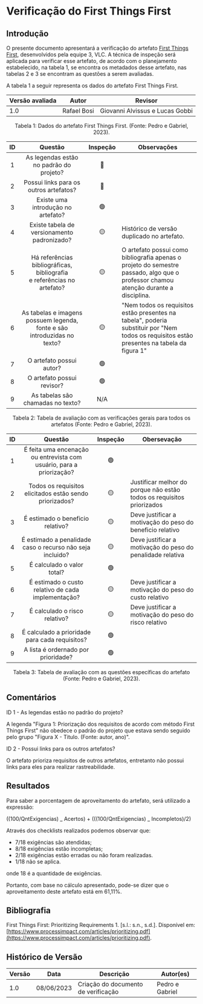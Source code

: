 # Verificação do First Things First

## Introdução

O presente documento apresentará a verificação do artefato [First Things First](https://requisitos-de-software.github.io/2023.1-VLC/#/elicitacao/first_things_first), desenvolvidos pela equipe 3, VLC. A técnica de inspeção será aplicada para verificar esse artefato, de acordo com o planejamento estabelecido, na tabela 1, se encontra os metadados desse artefato, nas tabelas 2 e 3 se encontram as questões a serem avaliadas.

A tabela 1 a seguir representa os dados do artefato First Things First.

| Versão avaliada | Autor       | Revisor                         |
| ---------------- | ----------- | ------------------------------- |
| 1.0              | Rafael Bosi | Giovanni Alvissus e Lucas Gobbi |

<div style="text-align: center">
<p> Tabela 1: Dados do artefato First Things First. (Fonte: Pedro e Gabriel, 2023). </p>
</div>

| ID |                                   Questão                                   | Inspeção | Observações                                                                                                                                 |
| :-: | :--------------------------------------------------------------------------: | :--------: | --------------------------------------------------------------------------------------------------------------------------------------------- |
| 1 |                  As legendas estão no padrão do projeto?                  |     🔴     |                                                                                                                                               |
| 2 |                    Possui links para os outros artefatos?                    |     🔴     |                                                                                                                                               |
| 3 |                     Existe uma introdução no artefato?                     |     🟢     |                                                                                                                                               |
| 4 |                 Existe tabela de versionamento padronizado?                 |     🟡     | Histórico de versão duplicado no artefato.                                                                                                  |
| 5 | Há referências bibliográficas, bibliografia e referências no artefato? |     🟡     | O artefato possui como bibliografia apenas o projeto do semestre passado, algo que o professor chamou atenção durante a disciplina.         |
| 6 |  As tabelas e imagens possuem legenda, fonte e são introduzidas no texto?  |     🟡     | "Nem todos os requisitos estão presentes na tabela", poderia substituir por "Nem todos os requisitos estão presentes na tabela da figura 1" |
| 7 |                           O artefato possui autor?                           |     🟢     |                                                                                                                                               |
| 8 |                          O artefato possui revisor?                          |     🟢     |                                                                                                                                               |
| 9 |                      As tabelas são chamadas no texto?                      |    N/A    |                                                                                                                                               |

<div style="text-align: center">
<p> Tabela 2: Tabela de avaliação com as verificações gerais para todos os artefatos (Fonte: Pedro e Gabriel, 2023). </p>
</div>

| ID |                                  Questão                                  | Inspeção | Obersevação                                                           |
| :-: | :------------------------------------------------------------------------: | :--------: | ----------------------------------------------------------------------- |
| 1 | É feita uma encenação ou entrevista com usuário, para a priorização? |     🟢     |                                                                         |
| 2 |          Todos os requisitos elicitados estão sendo priorizados?          |     🟡     | Justificar melhor do porque não estão todos os requisitos priorizados |
| 3 |                     É estimado o beneficio relativo?                     |     🟡     | Deve justificar a motivação do peso do beneficio relativo             |
| 4 |        É estimado a penalidade caso o recurso não seja incluido?        |     🟡     | Deve justificar a motivação do peso do penalidade relativa            |
| 5 |                        É calculado o valor total?                        |     🟢     |                                                                         |
| 6 |           É estimado o custo relativo de cada implementação?           |     🟡     | Deve justificar a motivação do peso do custo relativo                 |
| 7 |                      É calculado o risco relativo?                      |     🟡     | Deve justificar a motivação do peso do risco relativo                |
| 8 |              É calculado a prioridade para cada requisitos?              |     🟢     |                                                                         |
| 9 |                    A lista é ordernado por prioridade?                    |     🟢     |                                                                         |

<div style="text-align: center">
<p> Tabela 3: Tabela de avaliação com as questões específicas do artefato (Fonte: Pedro e Gabriel, 2023). </p>
</div>

## Comentários

ID 1 - As legendas estão no padrão do projeto?

A legenda "Figura 1: Priorização dos requisitos de acordo com método First Things First" não obedece o padrão do projeto que estava sendo seguido pelo grupo "Figura X - Titulo. (Fonte: autor, ano)".

ID 2 - Possui links para os outros artefatos?

O artefato prioriza requisitos de outros artefatos, entretanto não possui links para eles para realizar rastreabilidade.

## Resultados

Para saber a porcentagem de aproveitamento do artefato, será utilizado a expressão:

((100/QntExigencias) _ Acertos) + (((100/QntExigencias) _ Incompletos)/2)

Através dos checklists realizados podemos observar que:

- 7/18 exigências são atendidas;
- 8/18 exigências estão incompletas;
- 2/18 exigências estão erradas ou não foram realizadas.
- 1/18 não se aplica.

onde 18 é a quantidade de exigências.

Portanto, com base no cálculo apresentado, pode-se dizer que o aproveitamento deste artefato está em 61,11%.

## Bibliografia

First Things First: Prioritizing Requirements 1. [s.l.: s.n., s.d.]. Disponível em: [https://www.processimpact.com/articles/prioritizing.pdf](https://www.processimpact.com/articles/prioritizing.pdf).

## Histórico de Versão

| Versão | Data       | Descrição                             | Autor(es)       |
| ------- | ---------- | --------------------------------------- | --------------- |
| 1.0     | 08/06/2023 | Criação do documento de verificação | Pedro e Gabriel |
